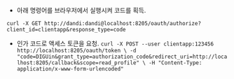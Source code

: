 - 아래 명령어를 브라우저에서 실행시켜 코드를 획득.

`
curl -X GET http://dandi:dandi@localhost:8205/oauth/authorize?client_id=clientapp&response_type=code
`

- 인가 코드로 액세스 토큰을 요청.
`
curl -X POST --user clientapp:123456 http://localhost:8205/oauth/token \
-d "code=DIGUin&grant_type=authorization_code&redirect_uri=http://localhost:8205/callback&scope=read_profile" \
-H "Content-Type: application/x-www-form-urlencoded"
`
